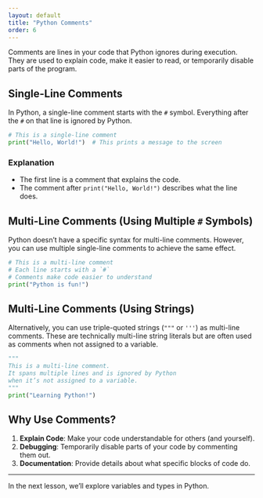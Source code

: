```yaml
---
layout: default
title: "Python Comments"
order: 6
---
```


Comments are lines in your code that Python ignores during execution. They are used to explain code, make it easier to read, or temporarily disable parts of the program.

## Single-Line Comments

In Python, a single-line comment starts with the `#` symbol. Everything after the `#` on that line is ignored by Python.

```python
# This is a single-line comment
print("Hello, World!")  # This prints a message to the screen
```

### Explanation
- The first line is a comment that explains the code.
- The comment after `print("Hello, World!")` describes what the line does.

## Multi-Line Comments (Using Multiple `#` Symbols)

Python doesn’t have a specific syntax for multi-line comments. However, you can use multiple single-line comments to achieve the same effect.

```python
# This is a multi-line comment
# Each line starts with a `#`
# Comments make code easier to understand
print("Python is fun!")
```

## Multi-Line Comments (Using Strings)

Alternatively, you can use triple-quoted strings (`"""` or `'''`) as multi-line comments. These are technically multi-line string literals but are often used as comments when not assigned to a variable.

```python
"""
This is a multi-line comment.
It spans multiple lines and is ignored by Python
when it’s not assigned to a variable.
"""
print("Learning Python!")
```

## Why Use Comments?

1. **Explain Code**: Make your code understandable for others (and yourself).
2. **Debugging**: Temporarily disable parts of your code by commenting them out.
3. **Documentation**: Provide details about what specific blocks of code do.

---

In the next lesson, we’ll explore variables and types in Python.
